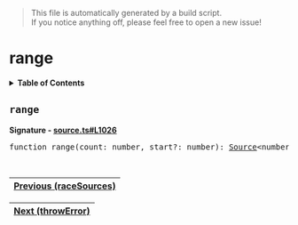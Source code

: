 > This file is automatically generated by a build script.<br>If you notice anything off, please feel free to open a new issue!

# range

<details><summary><b>Table of Contents</b></summary>

1. [<code>range</code>](#range)</details>

## <a name="range"></a><code>range</code>

<b>Signature - [source.ts#L1026](..\/..\/packages\/core\/src\/source.ts#L1026)</b>

<pre>function range(count: number, start?: number): <a href="00-Source.md#Source-Interface">Source</a>&lt;number&gt;</pre><br>

| [Previous \(raceSources\)](32-raceSources.md#readme) |
| --- |

<div align="right">

| [Next \(throwError\)](34-throwError.md#readme) |
| --- |
</div>
